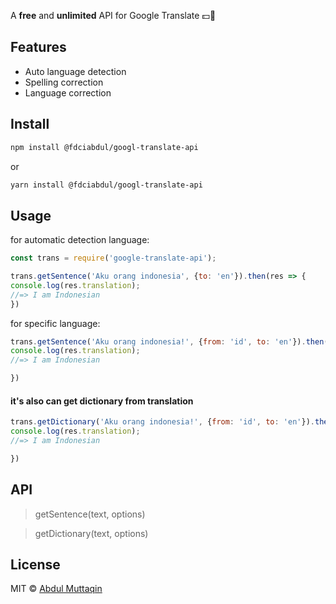

A **free** and **unlimited** API for Google Translate :dollar::no_entry_sign:

## Features

- Auto language detection
- Spelling correction
- Language correction

## Install

```bash
npm install @fdciabdul/googl-translate-api
```

or 

```bash
yarn install @fdciabdul/googl-translate-api

```
## Usage

for automatic detection language:

``` js
const trans = require('google-translate-api');

trans.getSentence('Aku orang indonesia', {to: 'en'}).then(res => {
console.log(res.translation);
//=> I am Indonesian
})
```

for specific language:

``` js
trans.getSentence('Aku orang indonesia!', {from: 'id', to: 'en'}).then(res => {
console.log(res.translation);
//=> I am Indonesian

})
```


#### it's also can get dictionary from translation

``` js
trans.getDictionary('Aku orang indonesia!', {from: 'id', to: 'en'}).then(res => {
console.log(res.translation);
//=> I am Indonesian

})
```


## API 
> getSentence(text, options)

> getDictionary(text, options)


## License

MIT © [Abdul Muttaqin](http://aqinshare.my.id)
